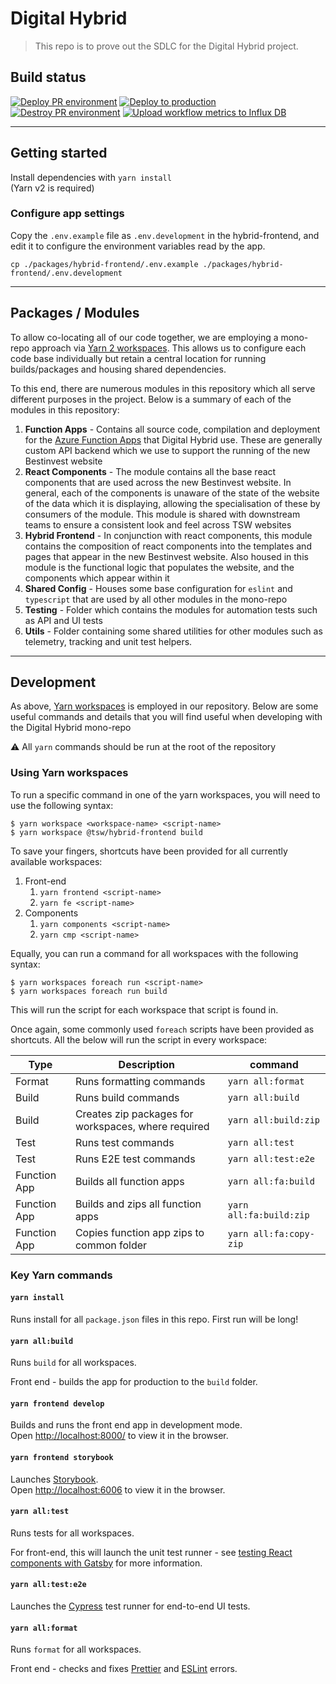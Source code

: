 # Digital Hybrid

> This repo is to prove out the SDLC for the Digital Hybrid project.

## Build status

[![Deploy PR environment](https://github.com/TSWDTS/digital-hybrid/actions/workflows/deploy-pr.yml/badge.svg)](https://github.com/TSWDTS/digital-hybrid/actions/workflows/deploy-pr.yml)
[![Deploy to production](https://github.com/TSWDTS/digital-hybrid/actions/workflows/deploy-to-prod.yml/badge.svg)](https://github.com/TSWDTS/digital-hybrid/actions/workflows/deploy-to-prod.yml)
[![Destroy PR environment](https://github.com/TSWDTS/digital-hybrid/actions/workflows/destroy-pr.yaml/badge.svg)](https://github.com/TSWDTS/digital-hybrid/actions/workflows/destroy-pr.yaml)
[![Upload workflow metrics to Influx DB](https://github.com/TSWDTS/digital-hybrid/actions/workflows/upload-to-influx.yml/badge.svg)](https://github.com/TSWDTS/digital-hybrid/actions/workflows/upload-to-influx.yml)

---

## Getting started

Install dependencies with `yarn install`  
(Yarn v2 is required)

### Configure app settings

Copy the `.env.example` file as `.env.development` in the hybrid-frontend, and edit it to configure the environment variables read by the app.

    cp ./packages/hybrid-frontend/.env.example ./packages/hybrid-frontend/.env.development

---
## Packages  / Modules
To allow co-locating all of our code together, we are employing a mono-repo approach via [Yarn 2 workspaces](https://yarnpkg.com/features/workspaces). This allows us to configure each code base individually but retain a central location for running builds/packages and housing shared dependencies.

To this end, there are numerous modules in this repository which all serve different purposes in the project. Below is a summary of each of the modules in this repository:
1. **Function Apps** - Contains all source code, compilation and deployment for the [Azure Function Apps](https://docs.microsoft.com/en-gb/azure/azure-functions/functions-reference) that Digital Hybrid use. These are generally custom API backend which we use to support the running of the new Bestinvest website
1. **React Components** - The module contains all the base react components that are used across the new Bestinvest website. In general, each of the components is unaware of the state of the website of the data which it is displaying, allowing the specialisation of these by consumers of the module. This module is shared with downstream teams to ensure a consistent look and feel across TSW websites
1. **Hybrid Frontend** - In conjunction with react components, this module contains the composition of react components into the templates and pages that appear in the new Bestinvest website. Also housed in this module is the functional logic that populates the website, and the components which appear within it
1. **Shared Config** - Houses some base configuration for `eslint` and `typescript` that are used by all other modules in the mono-repo
1. **Testing** - Folder which contains the modules for automation tests such as API and UI tests
1. **Utils** - Folder containing some shared utilities for other modules such as telemetry, tracking and unit test helpers.

---

## Development
As above, [Yarn workspaces](https://yarnpkg.com/features/workspaces) is employed in our repository. Below are some useful commands and details that you will find useful when developing with the Digital Hybrid mono-repo 

:warning: All `yarn` commands should be run at the root of the repository

### Using Yarn workspaces

To run a specific command in one of the yarn workspaces, you will need to use the following syntax:

```
$ yarn workspace <workspace-name> <script-name>
$ yarn workspace @tsw/hybrid-frontend build
```

To save your fingers, shortcuts have been provided for all currently available workspaces:

1. Front-end
   1. `yarn frontend <script-name>`
   1. `yarn fe <script-name>`
1. Components
   1. `yarn components <script-name>`
   1. `yarn cmp <script-name>`

Equally, you can run a command for all workspaces with the following syntax:

```
$ yarn workspaces foreach run <script-name>
$ yarn workspaces foreach run build
```

This will run the script for each workspace that script is found in.

Once again, some commonly used `foreach` scripts have been provided as shortcuts. All the below will run the script in every workspace:

| Type         | Description                                         | command                 |
| ------------ | --------------------------------------------------- | ----------------------- |
| Format       | Runs formatting commands                            | `yarn all:format`       |
| Build        | Runs build commands                                 | `yarn all:build`        |
| Build        | Creates zip packages for workspaces, where required | `yarn all:build:zip`    |
| Test         | Runs test commands                                  | `yarn all:test`         |
| Test         | Runs E2E test commands                              | `yarn all:test:e2e`     |
| Function App | Builds all function apps                            | `yarn all:fa:build`     |
| Function App | Builds and zips all function apps                   | `yarn all:fa:build:zip` |
| Function App | Copies function app zips to common folder           | `yarn all:fa:copy-zip`  |

### Key Yarn commands

#### `yarn install`

Runs install for all `package.json` files in this repo. First run will be long!

#### `yarn all:build`

Runs `build` for all workspaces.

Front end - builds the app for production to the `build` folder.

#### `yarn frontend develop`

Builds and runs the front end app in development mode.  
Open [http://localhost:8000/](http://localhost:8000/) to view it in the browser.

#### `yarn frontend storybook`

Launches [Storybook](https://storybook.js.org/).  
Open [http://localhost:6006](http://localhost:6006) to view it in the browser.

#### `yarn all:test`

Runs tests for all workspaces.

For front-end, this will launch the unit test runner - see [testing React components with Gatsby](https://www.gatsbyjs.com/docs/how-to/testing/testing-react-components/) for more information.

#### `yarn all:test:e2e`

Launches the [Cypress](https://www.cypress.io/) test runner for end-to-end UI tests.

#### `yarn all:format`

Runs `format` for all workspaces.

Front end - checks and fixes [Prettier](https://prettier.io/) and [ESLint](https://eslint.org/) errors.
